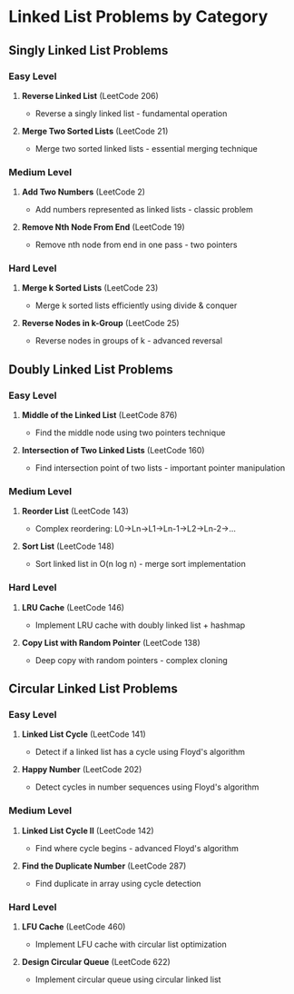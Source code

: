 # Linked List Problems by Category

## Singly Linked List Problems

### Easy Level

1. **Reverse Linked List** (LeetCode 206)
    - Reverse a singly linked list - fundamental operation

2. **Merge Two Sorted Lists** (LeetCode 21)
    - Merge two sorted linked lists - essential merging technique

### Medium Level

1. **Add Two Numbers** (LeetCode 2)
    - Add numbers represented as linked lists - classic problem

2. **Remove Nth Node From End** (LeetCode 19)
    - Remove nth node from end in one pass - two pointers

### Hard Level

1. **Merge k Sorted Lists** (LeetCode 23)
    - Merge k sorted lists efficiently using divide & conquer

2. **Reverse Nodes in k-Group** (LeetCode 25)
    - Reverse nodes in groups of k - advanced reversal

## Doubly Linked List Problems

### Easy Level

1. **Middle of the Linked List** (LeetCode 876)
    - Find the middle node using two pointers technique

2. **Intersection of Two Linked Lists** (LeetCode 160)
    - Find intersection point of two lists - important pointer manipulation

### Medium Level

1. **Reorder List** (LeetCode 143)
    - Complex reordering: L0→Ln→L1→Ln-1→L2→Ln-2→...

2. **Sort List** (LeetCode 148)
    - Sort linked list in O(n log n) - merge sort implementation

### Hard Level

1. **LRU Cache** (LeetCode 146)
    - Implement LRU cache with doubly linked list + hashmap

2. **Copy List with Random Pointer** (LeetCode 138)
    - Deep copy with random pointers - complex cloning

## Circular Linked List Problems

### Easy Level

1. **Linked List Cycle** (LeetCode 141)
    - Detect if a linked list has a cycle using Floyd's algorithm

2. **Happy Number** (LeetCode 202)
    - Detect cycles in number sequences using Floyd's algorithm

### Medium Level

1. **Linked List Cycle II** (LeetCode 142)
    - Find where cycle begins - advanced Floyd's algorithm

2. **Find the Duplicate Number** (LeetCode 287)
    - Find duplicate in array using cycle detection

### Hard Level

1. **LFU Cache** (LeetCode 460)
    - Implement LFU cache with circular list optimization

2. **Design Circular Queue** (LeetCode 622)
    - Implement circular queue using circular linked list

